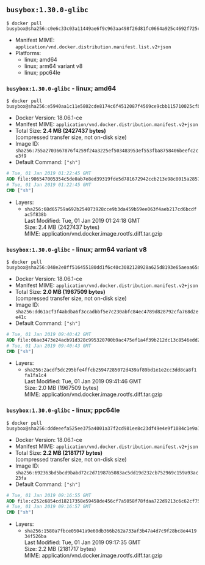 ## `busybox:1.30.0-glibc`

```console
$ docker pull busybox@sha256:c0e6c33c03a11449ae6f9c963aa498f26d81fc0664a925c4692f725cc69afad7
```

-	Manifest MIME: `application/vnd.docker.distribution.manifest.list.v2+json`
-	Platforms:
	-	linux; amd64
	-	linux; arm64 variant v8
	-	linux; ppc64le

### `busybox:1.30.0-glibc` - linux; amd64

```console
$ docker pull busybox@sha256:e5940aa1c11e5802cde8174c6f4512087f4569ce9cbb115710025cfbf679a9bc
```

-	Docker Version: 18.06.1-ce
-	Manifest MIME: `application/vnd.docker.distribution.manifest.v2+json`
-	Total Size: **2.4 MB (2427437 bytes)**  
	(compressed transfer size, not on-disk size)
-	Image ID: `sha256:755a2703667876f4259f24a3225ef503483953ef553fba8758406beefc2ce3f9`
-	Default Command: `["sh"]`

```dockerfile
# Tue, 01 Jan 2019 01:22:45 GMT
ADD file:906547005354c5de0ab7e8ed39319fde5d781672942ccb213e98c8015a28571f in / 
# Tue, 01 Jan 2019 01:22:45 GMT
CMD ["sh"]
```

-	Layers:
	-	`sha256:68d65759a692b254073928cce9b3da459b59ee063f4aeb217cd6bcdfac5f838b`  
		Last Modified: Tue, 01 Jan 2019 01:24:18 GMT  
		Size: 2.4 MB (2427437 bytes)  
		MIME: application/vnd.docker.image.rootfs.diff.tar.gzip

### `busybox:1.30.0-glibc` - linux; arm64 variant v8

```console
$ docker pull busybox@sha256:048e2e8ff516455180dd1f6c40c3082128928a625d8193e65aeaa65a8e88af90
```

-	Docker Version: 18.06.1-ce
-	Manifest MIME: `application/vnd.docker.distribution.manifest.v2+json`
-	Total Size: **2.0 MB (1967509 bytes)**  
	(compressed transfer size, not on-disk size)
-	Image ID: `sha256:dd61acf3f4abdba6f3ccadbbf5e7c230abfc84ec4789d828792cfa768d2ee41c`
-	Default Command: `["sh"]`

```dockerfile
# Tue, 01 Jan 2019 09:40:42 GMT
ADD file:06ae3473e24acb91d328c995320700b9ac475ef1a4f39b212dc13c8546edd232 in / 
# Tue, 01 Jan 2019 09:40:43 GMT
CMD ["sh"]
```

-	Layers:
	-	`sha256:2acdf5dc295bfe4ffcb25947285072d439af89bd1e1e2cc3dd8ca8f1fa1fa1c4`  
		Last Modified: Tue, 01 Jan 2019 09:41:46 GMT  
		Size: 2.0 MB (1967509 bytes)  
		MIME: application/vnd.docker.image.rootfs.diff.tar.gzip

### `busybox:1.30.0-glibc` - linux; ppc64le

```console
$ docker pull busybox@sha256:dddeeefa525ee375a4001a37f2cd981ee8c23df49e4e9f1084c1e9a1029f1491
```

-	Docker Version: 18.06.1-ce
-	Manifest MIME: `application/vnd.docker.distribution.manifest.v2+json`
-	Total Size: **2.2 MB (2181717 bytes)**  
	(compressed transfer size, not on-disk size)
-	Image ID: `sha256:692363bd5bcd9babd72c2d71987b5083ac5dd19d232cb752969c159a93ac23fa`
-	Default Command: `["sh"]`

```dockerfile
# Tue, 01 Jan 2019 09:16:55 GMT
ADD file:c252c6854cd18217358e59458de456cf7a5058f78fdaa722d9213c6c62cf7599 in / 
# Tue, 01 Jan 2019 09:16:57 GMT
CMD ["sh"]
```

-	Layers:
	-	`sha256:1580a7fbce05041a9e60db366b262a733af3b47a4d7c9f28bc8e441934f526ba`  
		Last Modified: Tue, 01 Jan 2019 09:17:35 GMT  
		Size: 2.2 MB (2181717 bytes)  
		MIME: application/vnd.docker.image.rootfs.diff.tar.gzip
